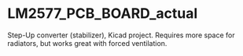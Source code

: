 # LM2577_PCB_BOARD_actual
Step-Up converter (stabilizer), Kicad project.
Requires more space for radiators, but works great with forced ventilation. 
